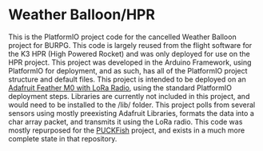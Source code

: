 # Weather Balloon/HPR
This is the PlatformIO project code for the cancelled Weather Balloon project for BURPG. This code is largely reused from the flight software for the K3 HPR (High Powered Rocket) and was only deployed for use on the HPR project. This project was developed in the Arduino Framework, using PlatformIO for deployment, and as such, has all of the PlatformIO project structure and default files. This project is intended to be deployed on an [Adafruit Feather M0 with LoRa Radio](https://www.adafruit.com/product/3178), using the standard PlatformIO deployment steps. Libraries are currently not included in this project, and would need to be installed to the /lib/ folder. This project polls from several sensors using mostly preexisting Adafruit Libraries, formats the data into a char array packet, and transmits it using the LoRa radio. This code was mostly repurposed for the [PUCKFish](https://github.com/AlexNecakov/PUCKFish) project, and exists in a much more complete state in that repository.